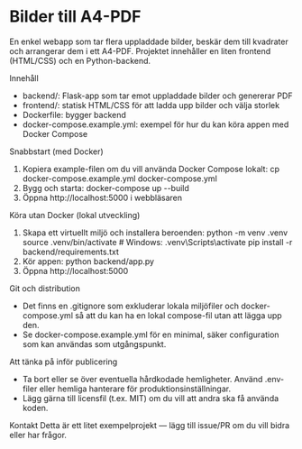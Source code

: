 # Bilder till A4-PDF

En enkel webapp som tar flera uppladdade bilder, beskär dem till kvadrater och arrangerar dem i ett A4-PDF. Projektet innehåller en liten frontend (HTML/CSS) och en Python-backend.

Innehåll
- backend/: Flask-app som tar emot uppladdade bilder och genererar PDF
- frontend/: statisk HTML/CSS för att ladda upp bilder och välja storlek
- Dockerfile: bygger backend
- docker-compose.example.yml: exempel för hur du kan köra appen med Docker Compose

Snabbstart (med Docker)
1. Kopiera example-filen om du vill använda Docker Compose lokalt:
   cp docker-compose.example.yml docker-compose.yml
2. Bygg och starta:
   docker-compose up --build
3. Öppna http://localhost:5000 i webbläsaren

Köra utan Docker (lokal utveckling)
1. Skapa ett virtuellt miljö och installera beroenden:
   python -m venv .venv
   source .venv/bin/activate  # Windows: .venv\\Scripts\\activate
   pip install -r backend/requirements.txt
2. Kör appen:
   python backend/app.py
3. Öppna http://localhost:5000

Git och distribution
- Det finns en .gitignore som exkluderar lokala miljöfiler och docker-compose.yml så att du kan ha en lokal compose-fil utan att lägga upp den.
- Se docker-compose.example.yml för en minimal, säker configuration som kan användas som utgångspunkt.

Att tänka på inför publicering
- Ta bort eller se över eventuella hårdkodade hemligheter. Använd .env-filer eller hemliga hanterare för produktionsinställningar.
- Lägg gärna till licensfil (t.ex. MIT) om du vill att andra ska få använda koden.

Kontakt
Detta är ett litet exempelprojekt — lägg till issue/PR om du vill bidra eller har frågor.
